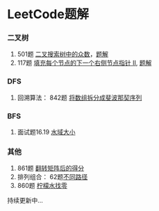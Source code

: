 # LeetCode题解

### 二叉树

1. 501题 [ 二叉搜索树中的众数](https://leetcode-cn.com/problems/find-mode-in-binary-search-tree/)，[题解](https://github.com/liuzhidanhhh/LeetCodeSolution/tree/master/501)
2. 117题 [填充每个节点的下一个右侧节点指针 II](https://leetcode-cn.com/problems/populating-next-right-pointers-in-each-node-ii/), [题解](https://github.com/liuzhidanhhh/LeetCodeSolution/tree/master/117)

### DFS

1. 回溯算法： 842题 [将数组拆分成斐波那契序列](https://leetcode-cn.com/problems/split-array-into-fibonacci-sequence/)

### BFS

1. 面试题16.19 [水域大小](https://leetcode-cn.com/problems/pond-sizes-lcci/)

### 其他

1. 861题 [翻转矩阵后的得分](https://leetcode-cn.com/problems/score-after-flipping-matrix/)
2. 排列组合： 62题[不同路径](https://leetcode-cn.com/problems/unique-paths/)
3. 860题 [柠檬水找零](https://leetcode-cn.com/problems/lemonade-change/)

持续更新中...